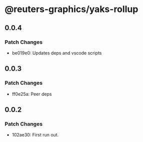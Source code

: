 # @reuters-graphics/yaks-rollup

## 0.0.4

### Patch Changes

- be019e0: Updates deps and vscode scripts

## 0.0.3

### Patch Changes

- ff0e25a: Peer deps

## 0.0.2

### Patch Changes

- 102ae30: First run out.
